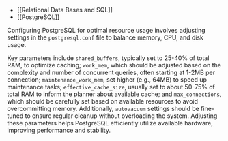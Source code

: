- [[Relational Data Bases and SQL]]
- [[PostgreSQL]]

Configuring PostgreSQL for optimal resource usage involves adjusting settings in the `postgresql.conf` file to balance memory, CPU, and disk usage.

Key parameters include `shared_buffers`, typically set to 25-40% of total RAM, to optimize caching; `work_mem`, which should be adjusted based on the complexity and number of concurrent queries, often starting at 1-2MB per connection; `maintenance_work_mem`, set higher (e.g., 64MB) to speed up maintenance tasks; `effective_cache_size`, usually set to about 50-75% of total RAM to inform the planner about available cache; and `max_connections`, which should be carefully set based on available resources to avoid overcommitting memory. Additionally, `autovacuum` settings should be fine-tuned to ensure regular cleanup without overloading the system. Adjusting these parameters helps PostgreSQL efficiently utilize available hardware, improving performance and stability.